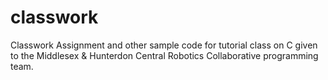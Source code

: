 classwork
=========

Classwork Assignment and other sample code for tutorial class on C given
to the Middlesex & Hunterdon Central Robotics Collaborative programming team.
